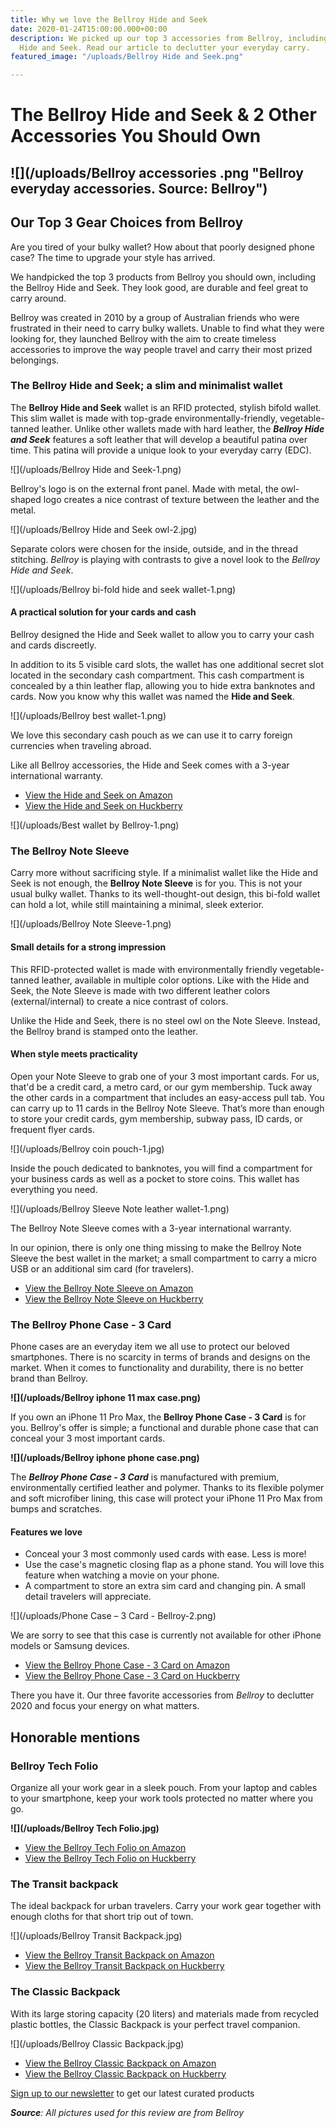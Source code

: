 ```yaml
---
title: Why we love the Bellroy Hide and Seek
date: 2020-01-24T15:00:00.000+00:00
description: We picked up our top 3 accessories from Bellroy, including the Bellroy
  Hide and Seek. Read our article to declutter your everyday carry.
featured_image: "/uploads/Bellroy Hide and Seek.png"

---
```

# The Bellroy Hide and Seek & 2 Other Accessories You Should Own

## ![](/uploads/Bellroy accessories .png "Bellroy everyday accessories. Source: Bellroy")

## Our Top 3 Gear Choices from Bellroy

Are you tired of your bulky wallet? How about that poorly designed phone case? The time to upgrade your style has arrived.

We handpicked the top 3 products from Bellroy you should own, including the Bellroy Hide and Seek. They look good, are durable and feel great to carry around.

Bellroy was created in 2010 by a group of Australian friends who were frustrated in their need to carry bulky wallets. Unable to find what they were looking for, they launched Bellroy with the aim to create timeless accessories to improve the way people travel and carry their most prized belongings.

### The Bellroy Hide and Seek; a slim and minimalist wallet

The **Bellroy Hide and Seek** wallet is an RFID protected, stylish bifold wallet. This slim wallet is made with top-grade environmentally-friendly, vegetable-tanned leather. Unlike other wallets made with hard leather, the **_Bellroy Hide and Seek_** features a soft leather that will develop a beautiful patina over time. This patina will provide a unique look to your everyday carry (EDC).

![](/uploads/Bellroy Hide and Seek-1.png)

Bellroy's logo is on the external front panel. Made with metal, the owl-shaped logo creates a nice contrast of texture between the leather and the metal.

![](/uploads/Bellroy Hide and Seek owl-2.jpg)

Separate colors were chosen for the inside, outside, and in the thread stitching. _Bellroy_ is playing with contrasts to give a novel look to the _Bellroy_ _Hide and Seek_.

![](/uploads/Bellroy bi-fold hide and seek wallet-1.png)

#### A practical solution for your cards and cash

Bellroy designed the Hide and Seek wallet to allow you to carry your cash and cards discreetly.

In addition to its 5 visible card slots, the wallet has one additional secret slot located in the secondary cash compartment. This cash compartment is concealed by a thin leather flap, allowing you to hide extra banknotes and cards. Now you know why this wallet was named the **Hide and Seek**.

![](/uploads/Bellroy best wallet-1.png)

We love this secondary cash pouch as we can use it to carry foreign currencies when traveling abroad.

Like all Bellroy accessories, the Hide and Seek comes with a 3-year international warranty.

* [View the Hide and Seek on Amazon](https://amzn.to/38XLhxt)
* [View the Hide and Seek on Huckberry](https://www.idevaffiliate.com/31555/idevaffiliate.php?id=1309&url=37766 "Hide and Seek")

![](/uploads/Best wallet by Bellroy-1.png)

### The Bellroy Note Sleeve

Carry more without sacrificing style. If a minimalist wallet like the Hide and Seek is not enough, the **Bellroy Note Sleeve** is for you. This is not your usual bulky wallet. Thanks to its well-thought-out design, this bi-fold wallet can hold a lot, while still maintaining a minimal, sleek exterior.

![](/uploads/Bellroy Note Sleeve-1.png)

#### Small details for a strong impression

This RFID-protected wallet is made with environmentally friendly vegetable-tanned leather, available in multiple color options. Like with the Hide and Seek, the Note Sleeve is made with two different leather colors (external/internal) to create a nice contrast of colors.

Unlike the Hide and Seek, there is no steel owl on the Note Sleeve. Instead, the Bellroy brand is stamped onto the leather.

#### When style meets practicality

Open your Note Sleeve to grab one of your 3 most important cards. For us, that'd be a credit card, a metro card, or our gym membership. Tuck away the other cards in a compartment that includes an easy-access pull tab. You can carry up to 11 cards in the Bellroy Note Sleeve. That’s more than enough to store your credit cards, gym membership, subway pass, ID cards, or frequent flyer cards.

![](/uploads/Bellroy coin pouch-1.jpg)

Inside the pouch dedicated to banknotes, you will find a compartment for your business cards as well as a pocket to store coins. This wallet has everything you need.

![](/uploads/Bellroy Sleeve Note leather wallet-1.png)

The Bellroy Note Sleeve comes with a 3-year international warranty.

In our opinion, there is only one thing missing to make the Bellroy Note Sleeve the best wallet in the market; a small compartment to carry a micro USB or an additional sim card (for travelers).

* [View the Bellroy Note Sleeve on Amazon](https://amzn.to/2OfeJHp)
* [View the Bellroy Note Sleeve on Huckberry](https://www.idevaffiliate.com/31555/idevaffiliate.php?id=1309&url=37772 "Note Sleeve Bellroy")

### The Bellroy Phone Case - 3 Card

Phone cases are an everyday item we all use to protect our beloved smartphones. There is no scarcity in terms of brands and designs on the market. When it comes to functionality and durability, there is no better brand than Bellroy.

**![](/uploads/Bellroy iphone 11 max case.png)**

If you own an iPhone 11 Pro Max, the **Bellroy Phone Case - 3 Card** is for you. Bellroy's offer is simple; a functional and durable phone case that can conceal your 3 most important cards.

**![](/uploads/Bellroy iphone phone case.png)**

The **_Bellroy Phone Case - 3 Card_** is manufactured with premium, environmentally certified leather and polymer. Thanks to its flexible polymer and soft microfiber lining, this case will protect your iPhone 11 Pro Max from bumps and scratches.

#### Features we love

* Conceal your 3 most commonly used cards with ease. Less is more!
* Use the case's magnetic closing flap as a phone stand. You will love this feature when watching a movie on your phone.
* A compartment to store an extra sim card and changing pin. A small detail travelers will appreciate.

![](/uploads/Phone Case – 3 Card - Bellroy-2.png)

We are sorry to see that this case is currently not available for other iPhone models or Samsung devices.

* [View the Bellroy Phone Case - 3 Card on Amazon](https://amzn.to/2Se46We)
* [View the Bellroy Phone Case - 3 Card on Huckberry](https://www.idevaffiliate.com/31555/idevaffiliate.php?id=1309&url=37768 "Bellroy Phone Case")

There you have it. Our three favorite accessories from _Bellroy_ to declutter 2020 and focus your energy on what matters.

## Honorable mentions

### Bellroy Tech Folio

Organize all your work gear in a sleek pouch. From your laptop and cables to your smartphone, keep your work tools protected no matter where you go.

**![](/uploads/Bellroy Tech Folio.jpg)**

* [View the Bellroy Tech Folio on Amazon](https://amzn.to/2ubgm1V)
* [View the Bellroy Tech Folio on Huckberry](https://www.idevaffiliate.com/31555/idevaffiliate.php?id=1309&url=37769 "Tech Folio Bellroy")

### The Transit backpack

The ideal backpack for urban travelers. Carry your work gear together with enough cloths for that short trip out of town.

![](/uploads/Bellroy Transit Backpack.jpg)

* [View the Bellroy Transit Backpack on Amazon](https://amzn.to/2uUm7RK)
* [View the Bellroy Transit Backpack on Huckberry](https://www.idevaffiliate.com/31555/idevaffiliate.php?id=1309&url=37770 "Transit Backpack Bellroy")

### The Classic Backpack

With its large storing capacity (20 liters) and materials made from recycled plastic bottles, the Classic Backpack is your perfect travel companion.

![](/uploads/Bellroy Classic Backpack.jpg)

* [View the Bellroy Classic Backpack on Amazon](https://amzn.to/2Ola1bf)
* [View the Bellroy Classic Backpack on Huckberry](https://www.idevaffiliate.com/31555/idevaffiliate.php?id=1309&url=37771 "Bellroy Classic Backpack")

[Sign up to our newsletter](https://www.subscribepage.com/dripdesignsignup "Drip Design Newsletter") to get our latest curated products

**_Source_**_: All pictures used for this review are from Bellroy_